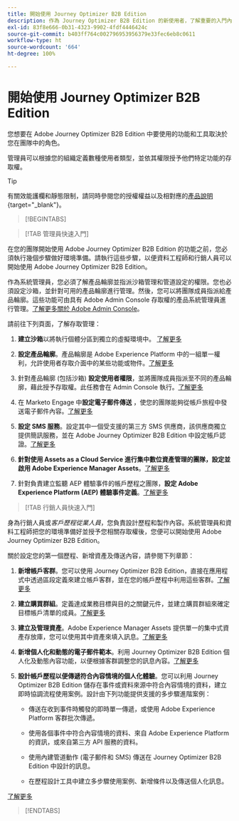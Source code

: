 ```yaml
---
title: 開始使用 Journey Optimizer B2B Edition
description: 作為 Journey Optimizer B2B Edition 的新使用者，了解重要的入門內容。
exl-id: 83f8e666-0b31-4323-9902-4fdf4446424c
source-git-commit: b403ff764c002796953956379e33fec6eb8c0611
workflow-type: ht
source-wordcount: '664'
ht-degree: 100%

---
```


# 開始使用 Journey Optimizer B2B Edition

您想要在 Adobe Journey Optimizer B2B Edition 中要使用的功能和工具取決於您在團隊中的角色。

管理員可以根據您的組織定義數種使用者類型，並依其權限授予他們特定功能的存取權。

>[!TIP]
>
>有關效能護欄和靜態限制，請同時參閱您的授權權益以及相對應的[產品說明](https://helpx.adobe.com/tw/legal/product-descriptions/adobe-journey-optimizer-b2b.html){target="_blank"}。

>[!BEGINTABS]

>[!TAB 管理員快速入門]

在您的團隊開始使用 Adobe Journey Optimizer B2B Edition 的功能之前，您必須執行幾個步驟做好環境準備。請執行這些步驟，以便資料工程師和行銷人員可以開始使用 Adobe Journey Optimizer B2B Edition。

作為系統管理員，您必須了解產品輪廓並指派沙箱管理和管道設定的權限。您也必須設定沙箱，並針對可用的產品輪廓進行管理。然後，您可以將團隊成員指派給產品輪廓。這些功能可由具有 Adobe Admin Console 存取權的產品系統管理員進行管理。[了解更多關於 Adobe Admin Console](https://helpx.adobe.com/tw/enterprise/using/admin-console.html)。

請前往下列頁面，了解存取管理：

1. **建立沙箱**&#x200B;以將執行個體分區到獨立的虛擬環境中。 [了解更多](https://experienceleague.adobe.com/zh-hant/docs/experience-platform/sandbox/home#understanding-sandboxes)

1. **設定產品輪廓**。產品輪廓是 Adobe Experience Platform 中的一組單一權利，允許使用者存取介面中的某些功能或物件。[了解更多](../admin/user-management.md#create-the-marketo-engage-product-profile)

1. 針對產品輪廓 (包括沙箱) **設定使用者權限**，並將團隊成員指派至不同的產品輪廓，藉此授予存取權。此任務會在 Admin Console 執行。[了解更多](../admin/user-management.md#create-a-user-group)

1. 在 Marketo Engage 中&#x200B;**設定電子郵件傳送** ，使您的團隊能夠從帳戶旅程中發送電子郵件內容。[了解更多](https://experienceleague.adobe.com/zh-hant/docs/marketo/using/getting-started/initial-setup/setup-steps#ensure-email-deliverability)

1. **設定 SMS 服務**。設定其中一個受支援的第三方 SMS 供應商，該供應商獨立提供簡訊服務，並在 Adobe Journey Optimizer B2B Edition 中設定帳戶認證。[了解更多](../admin/configure-channels-sms.md)

1. **針對使用 Assets as a Cloud Service 進行集中數位資產管理的團隊，設定並啟用 Adobe Experience Manager Assets**。[了解更多](../admin/configure-aem-repositories.md)

1. 針對負責建立監聽 AEP 體驗事件的帳戶歷程之團隊，**設定 Adobe Experience Platform (AEP) 體驗事件定義**。[了解更多](../admin/configure-aep-events.md)

>[!TAB 行銷人員快速入門]

身為行銷人員或&#x200B;_客戶歷程從業人員_，您負責設計歷程和製作內容。系統管理員和資料工程師把您的環境準備好並授予您相關存取權後，您便可以開始使用 Adobe Journey Optimizer B2B Edition。

關於設定您的第一個歷程、新增資產及傳送內容，請參閱下列章節：

1. **新增帳戶客群**。您可以使用 Journey Optimizer B2B Edition，直接在應用程式中透過區段定義來建立帳戶客群，並在您的帳戶歷程中利用這些客群。[了解更多](../audiences/account-audience-overview.md)

1. **建立購買群組**。定義達成業務目標與目的之關鍵元件，並建立購買群組來確定目標帳戶清單的成員。[了解更多](../buying-groups/buying-groups-overview.md)

1. **建立及管理資產**。Adobe Experience Manager Assets 提供單一的集中式資產存放庫，您可以使用其中資產來填入訊息。[了解更多](../content/assets-overview.md)

1. **新增個人化和動態的電子郵件範本**。利用 Journey Optimizer B2B Edition 個人化及動態內容功能，以便根據客群調整您的訊息內容。[了解更多](../content/email-templates.md)

1. **設計帳戶歷程以便傳遞符合內容情境的個人化體驗**。您可以利用 Journey Optimizer B2B Edition 儲存在事件或資料來源中符合內容情境的資料，建立即時協調流程使用案例。設計由下列功能提供支援的多步驟進階案例：

   * 傳送在收到事件時觸發的即時單一傳遞，或使用 Adobe Experience Platform 客群批次傳遞。

   * 使用各個事件中符合內容情境的資料、來自 Adobe Experience Platform 的資訊，或來自第三方 API 服務的資料。

   * 使用內建管道動作 (電子郵件和 SMS) 傳送在 Journey Optimizer B2B Edition 中設計的訊息。

   * 在歷程設計工具中建立多步驟使用案例、新增條件以及傳送個人化訊息。

[了解更多](../journeys/journey-overview.md)

>[!ENDTABS]
